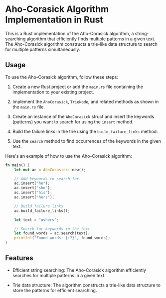 # Aho-Corasick Algorithm Implementation in Rust

This is a Rust implementation of the Aho-Corasick algorithm, a string-searching algorithm that efficiently finds multiple patterns in a given text. The Aho-Corasick algorithm constructs a trie-like data structure to search for multiple patterns simultaneously.

## Usage

To use the Aho-Corasick algorithm, follow these steps:

1. Create a new Rust project or add the `main.rs` file containing the implementation to your existing project.

2. Implement the `AhoCorasick`, `TrieNode`, and related methods as shown in the `main.rs` file.

3. Create an instance of the `AhoCorasick` struct and insert the keywords (patterns) you want to search for using the `insert` method.

4. Build the failure links in the trie using the `build_failure_links` method.

5. Use the `search` method to find occurrences of the keywords in the given text.

Here's an example of how to use the Aho-Corasick algorithm:

```rust
fn main() {
    let mut ac = AhoCorasick::new();

    // Add keywords to search for
    ac.insert("he");
    ac.insert("she");
    ac.insert("his");
    ac.insert("hers");

    // Build failure links
    ac.build_failure_links();

    let text = "ushers";

    // Search for keywords in the text
    let found_words = ac.search(text);
    println!("Found words: {:?}", found_words);
}
```

## Features

- Efficient string searching: The Aho-Corasick algorithm efficiently searches for multiple patterns in a given text.

- Trie data structure: The algorithm constructs a trie-like data structure to store the patterns for efficient searching.
